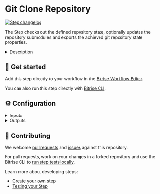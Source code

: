 # Git Clone Repository

[![Step changelog](https://shields.io/github/v/release/bitrise-steplib/steps-git-clone?include_prereleases&label=changelog&color=blueviolet)](https://github.com/bitrise-steplib/steps-git-clone/releases)

The Step checks out the defined repository state, optionally updates the repository submodules and exports the achieved git repository state properties.

<details>
<summary>Description</summary>

The checkout process depends on the checkout properties: the Step either checks out a repository state defined by a git commit or a git tag, or achieves a merged state of a pull / merge request.
The Step uses two solutions to achieve the merged state of the pull / merge request: auto merge in the case of a merge branch or diff file (provided by the Git service) and manual merge otherwise.
Once the desired state is checked out, the Step optionally updates the submodules. In the case of pull / merge request, the Step checks out a detach head and exports the achieved git state properties.

### Configuring the Step

1. The **Git repository URL** and the ** Clone destination (local)directory path** fields are required fields and are automatically filled out based on your project settings.
Optionally, you can modify the following fields in the **Clone Config** section:
1. You can set the **Update the registered submodules?** option to `yes` to pull the most up-to-date version of the submodule from the submodule's repository.
2. You can set the number of commits you want the Step to fetch in the **Limit fetching to the specified number of commits** option. Make sure you set a decimal number.

Other **Clone config** inputs are not editable unless you go to the **bitrise.yml** tab, however, to avoid issues, we suggest you to contact our Support team instead.

### Troubleshooting
If you have GitHub Enterprise set up, it works slightly differently on [bitrise.io](https://www.bitrise.io) than on [github.com](https://github.com). You have to manually set the git clone URL, register the SSH key and the webhook.
If you face network issues in the case of self-hosted git servers, we advise you to contact our Support Team to help you out.
If you face slow clone speed, set the **Limit fetching to the specified number of commits** to the number of commits you want to clone instead of cloning the whole commit history or you can use the Git LFS solution provided by the git provider.

### Useful links

- [How to register a GitHub Enterprise repository](https://discuss.bitrise.io/t/how-to-register-a-github-enterprise-repository/218)
- [Code security](https://devcenter.bitrise.io/getting-started/code-security/)

### Related Steps

- [Activate SSH key (RSA private key)](https://www.bitrise.io/integrations/steps/activate-ssh-key)
- [Bitrise.io Cache:Pull](https://www.bitrise.io/integrations/steps/cache-pull)
- [Bitrise.io Cache:Push](https://www.bitrise.io/integrations/steps/cache-push)

</details>

## 🧩 Get started

Add this step directly to your workflow in the [Bitrise Workflow Editor](https://devcenter.bitrise.io/steps-and-workflows/steps-and-workflows-index/).

You can also run this step directly with [Bitrise CLI](https://github.com/bitrise-io/bitrise).

## ⚙️ Configuration

<details>
<summary>Inputs</summary>

| Key | Description | Flags | Default |
| --- | --- | --- | --- |
| `repository_url` | SSH or HTTPS URL of the repository to clone | required | `$GIT_REPOSITORY_URL` |
| `clone_into_dir` | Local directory where the repository is cloned | required | `$BITRISE_SOURCE_DIR` |
| `commit` | Commit SHA to checkout |  | `$BITRISE_GIT_COMMIT` |
| `tag` | Git tag to checkout |  | `$BITRISE_GIT_TAG` |
| `branch` | Git branch to checkout |  | `$BITRISE_GIT_BRANCH` |
| `branch_dest` | The branch that the pull request targets, such as `main` |  | `$BITRISEIO_GIT_BRANCH_DEST` |
| `pull_request_id` | Pull request number, coming from the Git provider |  | `$PULL_REQUEST_ID` |
| `pull_request_repository_url` | URL of the source repository of a pull request.  This points to the fork repository in builds triggered by pull requests. |  | `$BITRISEIO_PULL_REQUEST_REPOSITORY_URL` |
| `pull_request_merge_branch` | Git ref pointing to the result of merging the PR branch into the destination branch. Even if the source of the PR is a fork, this is a reference to the destination repository.  Example: `refs/pull/14/merge`  Note: not all Git services provide this value. |  | `$BITRISEIO_PULL_REQUEST_MERGE_BRANCH` |
| `pull_request_head_branch` | Git ref pointing to the head of the PR branch. Even if the source of the PR is a fork, this is a reference to the destination repository.  Example: `refs/pull/14/head`  Note: not all Git services provide this value. |  | `$BITRISEIO_PULL_REQUEST_HEAD_BRANCH` |
| `update_submodules` | Update the registered submodules to match what the superproject expects by cloning missing submodules, fetching missing commits in submodules and updating the working tree of the submodules. If set to "no" `git fetch` calls will get the `--no-recurse-submodules` flag. |  | `yes` |
| `clone_depth` | Limit fetching to the specified number of commits. The value should be a decimal number, for example `10`. |  |  |
| `submodule_update_depth` | Truncate the history to the specified number of revisions. The value should be a decimal number, for example `10`. |  |  |
| `merge_pr` | Disables merging the source and destination branches. - `yes`: The default setting. Merges the source branch into the destination branch. - `no`: Treats Pull Request events as Push events on the source branch. |  | `yes` |
| `sparse_directories` | Limit which directories should be cloned during the build. This could be useful if a repository contains multiple platforms, so called monorepositories, and the build is only targeting a single platform. For example, specifying "src/android" the Step will only clone: - contents of the root directory and - contents of the "src/android" directory and all subdirectories of "src/android". On the other hand, "src/ios" and any other directories will not be cloned. |  |  |
| `reset_repository` | Reset repository contents with `git reset --hard HEAD` and `git clean -f` before fetching. |  | `No` |
| `fetch_tags` | yes - fetch all tags from the remote by adding `--tags` flag to git fetch calls no - disable automatic tag following by adding `--no-tags` flag to git fetch calls |  | `no` |
| `build_url` | Unique build URL of this build on Bitrise.io |  | `$BITRISE_BUILD_URL` |
| `build_api_token` | The build's API Token for the build on Bitrise.io | sensitive | `$BITRISE_BUILD_API_TOKEN` |
</details>

<details>
<summary>Outputs</summary>

| Environment Variable               | Description                                                                                                                                                                                                                        |
|------------------------------------|------------------------------------------------------------------------------------------------------------------------------------------------------------------------------------------------------------------------------------|
| `GIT_CLONE_COMMIT_HASH`            | SHA hash of the checked-out commit.                                                                                                                                                                                                |
| `GIT_CLONE_COMMIT_MESSAGE_SUBJECT` | Commit message of the checked-out commit.                                                                                                                                                                                          |
| `GIT_CLONE_COMMIT_MESSAGE_BODY`    | Commit message body of the checked-out commit.                                                                                                                                                                                     |
| `GIT_CLONE_COMMIT_COUNT`           | Commit count after checkout.  Count will only work properly if no `--depth` option is set. If `--depth` is set then the history truncated to the specified number of commits. Count will **not** fail but will be the clone depth. |
| `GIT_CLONE_COMMIT_AUTHOR_NAME`     | Author of the checked-out commit.                                                                                                                                                                                                  |
| `GIT_CLONE_COMMIT_AUTHOR_EMAIL`    | Email of the checked-out commit.                                                                                                                                                                                                   |
| `GIT_CLONE_COMMIT_COMMITTER_NAME`  | Committer name of the checked-out commit.                                                                                                                                                                                          |
| `GIT_CLONE_COMMIT_COMMITTER_EMAIL` | Email of the checked-out commit.                                                                                                                                                                                                   |
</details>

## 🙋 Contributing

We welcome [pull requests](https://github.com/bitrise-steplib/steps-git-clone/pulls) and [issues](https://github.com/bitrise-steplib/steps-git-clone/issues) against this repository.

For pull requests, work on your changes in a forked repository and use the Bitrise CLI to [run step tests locally](https://devcenter.bitrise.io/bitrise-cli/run-your-first-build/).

Learn more about developing steps:

- [Create your own step](https://devcenter.bitrise.io/contributors/create-your-own-step/)
- [Testing your Step](https://devcenter.bitrise.io/contributors/testing-and-versioning-your-steps/)
